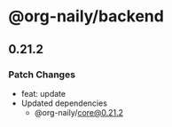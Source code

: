 # @org-naily/backend

## 0.21.2

### Patch Changes

- feat: update
- Updated dependencies
  - @org-naily/core@0.21.2
